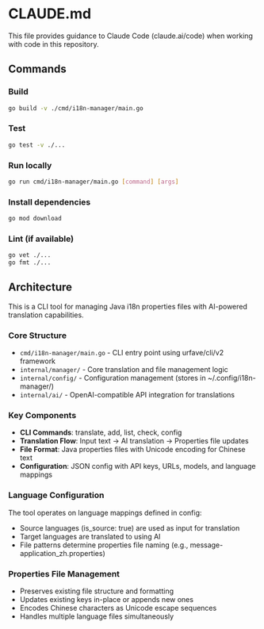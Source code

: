 # CLAUDE.md

This file provides guidance to Claude Code (claude.ai/code) when working with code in this repository.

## Commands

### Build
```bash
go build -v ./cmd/i18n-manager/main.go
```

### Test
```bash
go test -v ./...
```

### Run locally
```bash
go run cmd/i18n-manager/main.go [command] [args]
```

### Install dependencies
```bash
go mod download
```

### Lint (if available)
```bash
go vet ./...
go fmt ./...
```

## Architecture

This is a CLI tool for managing Java i18n properties files with AI-powered translation capabilities.

### Core Structure
- `cmd/i18n-manager/main.go` - CLI entry point using urfave/cli/v2 framework
- `internal/manager/` - Core translation and file management logic
- `internal/config/` - Configuration management (stores in ~/.config/i18n-manager/)
- `internal/ai/` - OpenAI-compatible API integration for translations

### Key Components
- **CLI Commands**: translate, add, list, check, config
- **Translation Flow**: Input text → AI translation → Properties file updates
- **File Format**: Java properties files with Unicode encoding for Chinese text
- **Configuration**: JSON config with API keys, URLs, models, and language mappings

### Language Configuration
The tool operates on language mappings defined in config:
- Source languages (is_source: true) are used as input for translation
- Target languages are translated to using AI
- File patterns determine properties file naming (e.g., message-application_zh.properties)

### Properties File Management
- Preserves existing file structure and formatting
- Updates existing keys in-place or appends new ones
- Encodes Chinese characters as Unicode escape sequences
- Handles multiple language files simultaneously